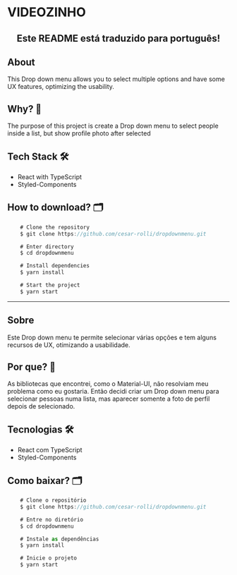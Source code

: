 # VIDEOZINHO

<h2 align='center'> Este README está traduzido para <span>português</span>!</h2>


## About
This Drop down menu allows you to select multiple options  and have some UX features, optimizing the usability. 

## Why? 🚀
The purpose of this project is create a Drop down menu to select people inside a list, but show profile photo after selected

## Tech Stack 🛠️
- React with TypeScript
- Styled-Components

## How to download? 🗂️
```javascript
	# Clone the repository
	$ git clone https://github.com/cesar-rolli/dropdownmenu.git

	# Enter directory
	$ cd dropdownmenu

	# Install dependencies
	$ yarn install

	# Start the project
	$ yarn start
```

---

## Sobre
Este Drop down menu te permite selecionar várias opções e tem alguns recursos de UX, otimizando a usabilidade.

## Por que? 🚀
As bibliotecas que encontrei, como o Material-UI, não resolviam meu problema como eu gostaria. Então decidi criar um Drop down menu para selecionar pessoas numa lista, mas aparecer somente a foto de perfil depois de selecionado.

## Tecnologias 🛠️
- React com TypeScript
- Styled-Components

## Como baixar? 🗂️
```javascript
	# Clone o repositório
	$ git clone https://github.com/cesar-rolli/dropdownmenu.git

	# Entre no diretório
	$ cd dropdownmenu

	# Instale as dependências
	$ yarn install

	# Inicie o projeto
	$ yarn start
```